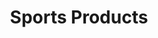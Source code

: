 ---
ee_id: '146'
site: '1'
type: '2'
long_id: 2010-078 Sports Products
url: 2010-078-sports-products
title: Sports Products
year: '2010'
medium: Painted bronze, rubber, and Oakley M-Frame lenses
commission:
add_credit:
dims: 2 x 5 x 5 inches
pitch:
ps:
live_url:
related:
youtube:
imgs: sports-products-2010-078-full-database-ropac_1.jpg
subheading:
year2: '2010'
download:
add_credits:
related_code:
layout: things-i-made
---